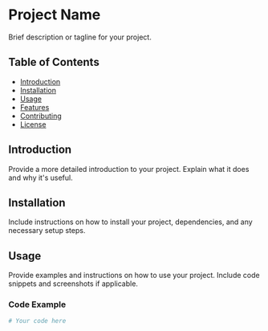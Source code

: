 # Project Name

Brief description or tagline for your project.

## Table of Contents

- [Introduction](#introduction)
- [Installation](#installation)
- [Usage](#usage)
- [Features](#features)
- [Contributing](#contributing)
- [License](#license)

## Introduction

Provide a more detailed introduction to your project. Explain what it does and why it's useful.

## Installation

Include instructions on how to install your project, dependencies, and any necessary setup steps.

## Usage

Provide examples and instructions on how to use your project. Include code snippets and screenshots if applicable.

### Code Example

```python
# Your code here

